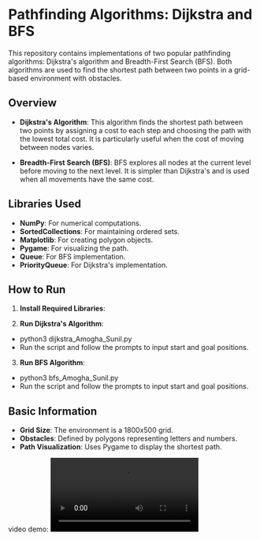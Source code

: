 # Pathfinding Algorithms: Dijkstra and BFS

This repository contains implementations of two popular pathfinding algorithms: Dijkstra's algorithm and Breadth-First Search (BFS). Both algorithms are used to find the shortest path between two points in a grid-based environment with obstacles.

## Overview

- **Dijkstra's Algorithm**: This algorithm finds the shortest path between two points by assigning a cost to each step and choosing the path with the lowest total cost. It is particularly useful when the cost of moving between nodes varies.

- **Breadth-First Search (BFS)**: BFS explores all nodes at the current level before moving to the next level. It is simpler than Dijkstra's and is used when all movements have the same cost.

## Libraries Used

- **NumPy**: For numerical computations.
- **SortedCollections**: For maintaining ordered sets.
- **Matplotlib**: For creating polygon objects.
- **Pygame**: For visualizing the path.
- **Queue**: For BFS implementation.
- **PriorityQueue**: For Dijkstra's implementation.

## How to Run

1. **Install Required Libraries**:

2. **Run Dijkstra's Algorithm**:
- python3 dijkstra_Amogha_Sunil.py
- Run the script and follow the prompts to input start and goal positions.

3. **Run BFS Algorithm**:
- python3 bfs_Amogha_Sunil.py
- Run the script and follow the prompts to input start and goal positions.

## Basic Information

- **Grid Size**: The environment is a 1800x500 grid.
- **Obstacles**: Defined by polygons representing letters and numbers.
- **Path Visualization**: Uses Pygame to display the shortest path.

video demo:
![Demo Video](bfs_dijkstra.webm)
